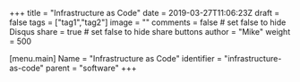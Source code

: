 +++
title = "Infrastructure as Code"
date = 2019-03-27T11:06:23Z
draft = false
tags = ["tag1","tag2"]
image = ""
comments = false # set false to hide Disqus
share = true	# set false to hide share buttons
author = "Mike"
weight = 500

[menu.main] 
    Name = "Infrastructure as Code" 
    identifier = "infrastructure-as-code"
    parent = "software"
+++